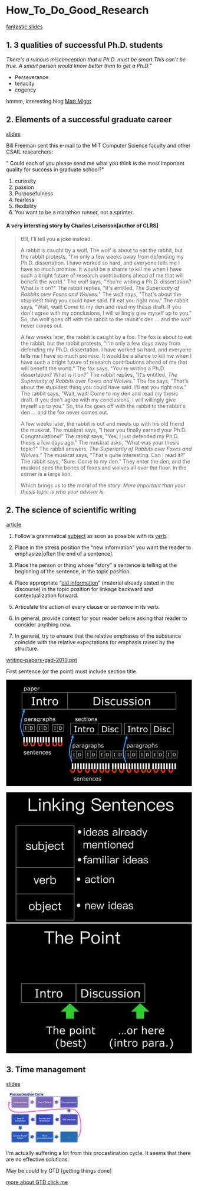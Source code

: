 # How_To_Do_Good_Research

<a href="http://www.thecomputationalphotographer.com/wp-content/uploads/2017/03/fredo_do_good_research_2016.pdf">fantastic slides</a>

## 1. **3 qualities of successful Ph.D. students** 

*There's a ruinous misconception that a Ph.D. must be smart.This can't be true. A smart person would know better than to get a Ph.D.”* 

* Perseverance
* tenacity 
* cogency 



hmmm, interesting blog <a href="http://matt.might.net/articles/">Matt Might </a>



## 2. Elements of a successful graduate career 

<a href="http://people.csail.mit.edu/billf/talks/10minFreeman2013.pdf">slides</a>

Bill Freeman sent this e-mail to the MIT Computer Science faculty and other CSAIL researchers: 

"  Could each of you please send me what you think is the most important quality for success in graduate school?"

1. curiosity
2. passion
3. Purposefulness
4. fearless
5. flexibility
6. You want to be a marathon runner, not a sprinter. 



#### A very intersting story by Charles Leiserson[author of CLRS]

> Bill,
>  I'll tell you a joke instead. 
>
> A rabbit is caught by a wolf. The wolf is about to eat the rabbit, but the rabbit protests, "I'm only a few weeks away from defending my Ph.D. dissertation. I have worked so hard, and everyone tells me I have so much promise. It would be a shame to kill me when I have such a bright future of research contributions ahead of me that will benefit the world." The wolf says, "You're writing a Ph.D. dissertation? What is it on?" The rabbit replies, "It's entitled, *The Superiority of Rabbits over Foxes and Wolves.*" The wolf says, "That's about the stupidest thing you could have said. I'll eat you right now." The rabbit says, "Wait, wait! Come to my den and read my thesis draft. If you don't agree with my conclusions, I will willingly give myself up to you." So, the wolf goes off with the rabbit to the rabbit's den ... and the wolf never comes out. 
>
> A few weeks later, the rabbit is caught by a fox. The fox is about to eat the rabbit, but the rabbit protests, "I'm only a few days away from defending my Ph.D. dissertation. I have worked so hard, and everyone tells me I have so much promise. It would be a shame to kill me when I have such a bright future of research contributions ahead of me that will benefit the world." The fox says, "You're writing a Ph.D. dissertation? What is it on?" The rabbit replies, "It's entitled, *The Superiority of Rabbits over Foxes and Wolves.*" The fox says, "That's about the stupidest thing you could have said. I'll eat you right now." The rabbit says, "Wait, wait! Come to my den and read my thesis draft. If you don't agree with my conclusions, I will willingly give myself up to you." So, the fox goes off with the rabbit to the rabbit's den ... and the fox never comes out. 
>
> A few weeks later, the rabbit is out and meets up with his old friend the muskrat. The muskrat says, "I hear you finally earned your Ph.D. Congratulations!" The rabbit says, "Yes, I just defended my Ph.D. thesis a few days ago." The muskrat asks, "What was your thesis topic?" The rabbit answers, *The Superiority of Rabbits over Foxes and Wolves.*" The muskrat says, "That's quite interesting. Can I read it?" The rabbit says, "Sure. Come to my den." They enter the den, and the muskrat sees the bones of foxes and wolves all over the floor. In the corner is a large lion. 
>
> Which brings us to the moral of the story: *More important than your thesis topic is who your advisor is.* 

## 2. The science of scientific writing

<a href="https://cseweb.ucsd.edu/~swanson/papers/science-of-writing.pdf">article</a>

1. Follow a grammatical <u>subject</u> as soon as possible with its <u>verb</u>.
2. Place in the stress position the “new information” you want the reader to emphasize[often the end of a sentence]. 
3. Place the person or thing whose “story” a sentence is telling at the beginning of the sentence, in the topic position.

 4. Place appropriate “<u>old information</u>” (material already stated in the discourse) in the topic position for linkage backward and contextualization forward.

5. Articulate the action of every clause or sentence in its verb.

6. In general, provide context for your reader before asking that reader to consider anything new.
7. In general, try to ensure that the relative emphases of the substance coincide with the relative expectations for emphasis raised by the structure. 



 [writing-papers-gad-2010.ppt](writing-papers-gad-2010.ppt)

First sentence (or the point) must include section title

![image-20200825200508428](img/image-20200825200508428.png) 

<img src="img/image-20200825201406810.png" alt="image-20200825201406810" style="zoom:50%;" />

<img src="img/image-20200825201434968.png" alt="image-20200825201434968" style="zoom:50%;" />

## 3. Time management

<a href="http://www.dgp.toronto.edu/~hertzman/courses/gradSkills/2010/TimeManagement.pdf">slides</a>

<img src="img/Group11_Morpheus.png" alt="image-20191215103736579" style="zoom: 20%;" />

I'm actually suffering a lot from this procastination cycle. It seems that there are no effective solutions. 



May be could try GTD [getting things done]

<a href="https://www.bilibili.com/video/av73280139?from=search&seid=1659673618579243673">more about GTD click me</a>



